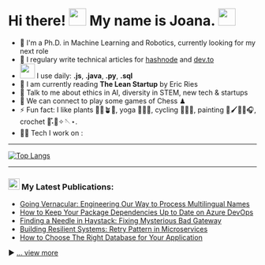 # Hi there! <img src="https://github.com/TheDudeThatCode/TheDudeThatCode/blob/master/Assets/Hi.gif" width="35" /> My name is Joana. <img src="https://media.giphy.com/media/WUlplcMpOCEmTGBtBW/giphy.gif" width="35">

- 🏦 I'm a Ph.D. in Machine Learning and Robotics, currently looking for my next role
- 📝 I regulary write technical articles for [hashnode](https://apoorvtyagi.tech/) and [dev.to](https://dev.to/apoorvtyagi)
- <img src="https://github.com/TheDudeThatCode/TheDudeThatCode/blob/master/Assets/Developer.gif" width="30" />  I use daily: **.js**, **.java**, **.py**,  **.sql**
- 📖 I am currently reading **The Lean Startup** by Eric Ries
- 💬 Talk to me about ethics in AI, diversity in STEM, new tech & startups
- 👯 We can connect to play some games of Chess ♟
- ⚡ Fun fact: I like plants 🌾🌳🪴🌴, yoga 🧘🏻‍♀️, cycling 🚴🏼‍♀️, painting 🎨🖌️🌿✨🎧, crochet 🧵˖ִ໋🧶✧🪡⋆.
- 🧑‍💻 Tech I work on :

---

[![Top Langs](https://github-readme-stats.vercel.app/api/top-langs/?username=joanafonsec&layout=compact&text_color=daf7dc&bg_color=151515&hide=css,html,php)](https://github.com/anuraghazra/github-readme-stats)

---

### <img src = "https://media1.giphy.com/media/JZ40cnfnN11KycrvMF/giphy.gif?cid=ecf05e47a0n3gi1bfqntqmob8g9aid1oyj2wr3ds3mg700bl&rid=giphy.gif" width = '23' /> My Latest Publications:
<!-- BLOG-POST-LIST:START -->
- [Going Vernacular: Engineering Our Way to Process Multilingual Names](https://apoorvtyagi.tech/going-vernacular-engineering-our-way-to-process-multilingual-names)
- [How to Keep Your Package Dependencies Up to Date on Azure DevOps](https://apoorvtyagi.tech/how-to-keep-your-package-dependencies-up-to-date-on-azure-devops)
- [Finding a Needle in Haystack: Fixing Mysterious Bad Gateway](https://apoorvtyagi.tech/finding-a-needle-in-haystack-fixing-mysterious-bad-gateway)
- [Building Resilient Systems: Retry Pattern in Microservices](https://apoorvtyagi.tech/building-resilient-systems-retry-pattern-in-microservices)
- [How to Choose The Right Database for Your Application](https://apoorvtyagi.tech/how-to-choose-the-right-database-for-your-application)
<!-- BLOG-POST-LIST:END -->

▶ [... view more](https://joanafonseca.com/)
